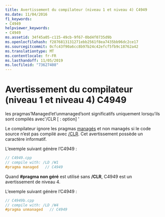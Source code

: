 ```yaml
---
title: Avertissement du compilateur (niveau 1 et niveau 4) C4949
ms.date: 11/04/2016
f1_keywords:
- C4949
helpviewer_keywords:
- C4949
ms.assetid: 34f45a05-c115-49cb-9f67-0bd4f0735d9b
ms.openlocfilehash: f2876813131271ebb2561f8ea7435bb96dc2ce17
ms.sourcegitcommit: 0cfc43f90a6cc8b97b24c42efcf5fb9c18762a42
ms.translationtype: MT
ms.contentlocale: fr-FR
ms.lasthandoff: 11/05/2019
ms.locfileid: "73627408"
---
```

# <a name="compiler-warning-level-1-and-level-4-c4949"></a>Avertissement du compilateur (niveau 1 et niveau 4) C4949

les pragmas’Managed’et’unmanaged’sont significatifs uniquement lorsqu’ils sont compilés avec'/CLR [ : option] '

Le compilateur ignore les pragmas [managés](../../preprocessor/managed-unmanaged.md) et non managés si le code source n’est pas compilé avec [/CLR](../../build/reference/clr-common-language-runtime-compilation.md). Cet avertissement possède un caractère informatif.

L’exemple suivant génère l’C4949 :

```cpp
// C4949.cpp
// compile with: /LD /W1
#pragma managed   // C4949
```

Quand **#pragma non géré** est utilisé sans **/CLR**, C4949 est un avertissement de niveau 4.

L’exemple suivant génère l’C4949 :

```cpp
// C4949b.cpp
// compile with: /LD /W4
#pragma unmanaged   // C4949
```